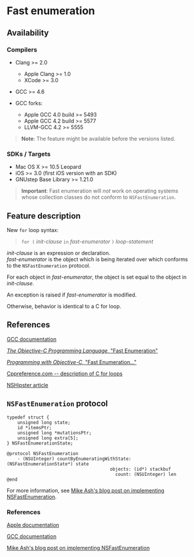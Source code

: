 # Fast enumeration

## Availability
### Compilers

* Clang >= 2.0

    * Apple Clang >= 1.0
    * XCode >= 3.0

* GCC >= 4.6
* GCC forks:

    * Apple GCC 4.0 build >= 5493
    * Apple GCC 4.2 build >= 5577
    * LLVM-GCC 4.2 >= 5555

> **Note**: The feature might be available before the versions listed.

### SDKs / Targets

* Mac OS X >= 10.5 Leopard
* iOS >= 3.0 (first iOS version with an SDK)
* GNUstep Base Library >= 1.21.0

> **Important**: Fast enumeration will *not* work on operating systems whose collection classes do not conform to `NSFastEnumeration`.

## Feature description

New `for` loop syntax:

> `for (` *init-clause* `in` *fast-enumerator* `)` *loop-statement*

*init-clause* is an expression or declaration.  
*fast-enumerator* is the object which is being iterated over which conforms to the `NSFastEnumeration` protocol.

For each object in *fast-enumerator*, the object is set equal to the object in *init-clause*.

An exception is raised if *fast-enumerator* is modified.

Otherwise, behavior is identical to a C for loop.

## References

[GCC documentation](https://gcc.gnu.org/onlinedocs/gcc/Fast-enumeration.html)

[*The Objective-C Programming Language*, "Fast Enumeration"](https://developer.apple.com/library/archive/documentation/Cocoa/Conceptual/ObjectiveC/Chapters/ocFastEnumeration.html)

[*Programming with Objective-C*, "Fast Enumeration..."](https://developer.apple.com/library/archive/documentation/Cocoa/Conceptual/ProgrammingWithObjectiveC/FoundationTypesandCollections/FoundationTypesandCollections.html#//apple_ref/doc/uid/TP40011210-CH7-SW30)

[Cppreference.com -- description of C for loops](https://en.cppreference.com/w/c/language/for)

[NSHipster article](https://nshipster.com/enumerators/)

## `NSFastEnumeration` protocol

```objc
typedef struct {
    unsigned long state;
    id *itemsPtr;
    unsigned long *mutationsPtr;
    unsigned long extra[5];
} NSFastEnumerationState;

@protocol NSFastEnumeration
    - (NSUInteger) countByEnumeratingWithState: (NSFastEnumerationState*) state
                                       objects: (id*) stackbuf
                                         count: (NSUInteger) len
@end
```

For more information, see [Mike Ash's blog post on implementing NSFastEnumeration](https://www.mikeash.com/pyblog/friday-qa-2010-04-16-implementing-fast-enumeration.html).

### References

[Apple documentation](https://developer.apple.com/documentation/foundation/nsfastenumeration?language=objc)

[GCC documentation](https://gcc.gnu.org/onlinedocs/gcc/Fast-enumeration-protocol.html)

[Mike Ash's blog post on implementing NSFastEnumeration](https://www.mikeash.com/pyblog/friday-qa-2010-04-16-implementing-fast-enumeration.html)